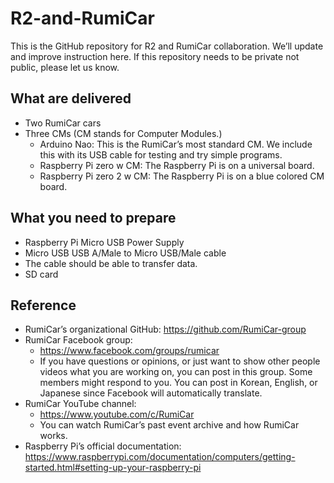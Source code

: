 # R2-and-RumiCar
This is the GitHub repository for R2 and RumiCar collaboration. We’ll update and improve instruction here. If this repository needs to be private not public, please let us know.

## What are delivered
-	Two RumiCar cars
-	Three CMs (CM stands for Computer Modules.)
    -	Arduino Nao: This is the RumiCar’s most standard CM. We include this with its USB cable for testing and try simple programs.
    -	Raspberry Pi zero w CM: The Raspberry Pi is on a universal board.
    - Raspberry Pi zero 2 w CM: The Raspberry Pi is on a blue colored CM board.

## What you need to prepare
-	Raspberry Pi Micro USB Power Supply
-	Micro USB USB A/Male to Micro USB/Male cable
-	The cable should be able to transfer data.
-	SD card
 
## Reference
-	RumiCar’s organizational GitHub: https://github.com/RumiCar-group
- RumiCar Facebook group:
    - https://www.facebook.com/groups/rumicar
    - If you have questions or opinions, or just want to show other people videos what you are working on, you can post in this group. Some members might respond to you. You can post in Korean, English, or Japanese since Facebook will automatically translate.
-	RumiCar YouTube channel:
    - https://www.youtube.com/c/RumiCar 
    - You can watch RumiCar’s past event archive and how RumiCar works.
-	Raspberry Pi’s official documentation: https://www.raspberrypi.com/documentation/computers/getting-started.html#setting-up-your-raspberry-pi
